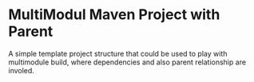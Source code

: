 # MultiModul Maven Project with Parent

A simple template project structure that could be used to play with multimodule build, where dependencies and also parent relationship are involed.
